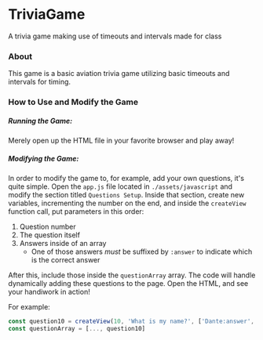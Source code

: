 # TriviaGame
A trivia game making use of timeouts and intervals made for class

### About
This game is a basic aviation trivia game utilizing basic timeouts and intervals for timing. 

### How to Use and Modify the Game
##### Running the Game: 
Merely open up the HTML file in your favorite browser and play away!
##### Modifying the Game:
In order to modify the game to, for example, add your own questions, it's quite simple. Open the ``app.js`` file located in ``./assets/javascript`` and modify the section titled ``Questions Setup``.
Inside that section, create new variables, incrementing the number on the end, and inside the ``createView`` function call, put parameters in this order:
1. Question number
2. The question itself
3. Answers inside of an array
   - One of those answers *must* be suffixed by ``:answer`` to indicate which is the correct answer

After this, include those inside the ``questionArray`` array. The code will handle dynamically adding these questions to the page. 
Open the HTML, and see your handiwork in action!

For example: 
```javascript
const question10 = createView(10, 'What is my name?', ['Dante:answer', 'Luis', 'Kyle'])
const questionArray = [..., question10]
```